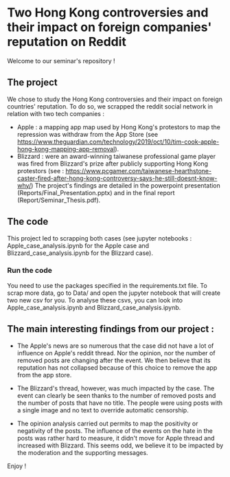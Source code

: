 # Two Hong Kong controversies and their impact on foreign companies' reputation on Reddit

Welcome to our seminar's repository ! 

## The project 
We chose to study the Hong Kong controversies and their impact on foreign countries' reputation. 
To do so, we scrapped the reddit social network in relation with two tech companies : 
* Apple : a mapping app map used by Hong Kong's protestors to map the repression was withdraw from the App Store (see https://www.theguardian.com/technology/2019/oct/10/tim-cook-apple-hong-kong-mapping-app-removal). 
* Blizzard : were an award-winning taiwanese professional game player was fired from Blizzard's prize after 
publicly supporting Hong Kong protestors (see : https://www.pcgamer.com/taiwanese-hearthstone-caster-fired-after-hong-kong-controversy-says-he-still-doesnt-know-why/)
The project's findings are detailed in the powerpoint presentation (Reports/Final_Presentation.pptx) and in the final report (Report/Seminar_Thesis.pdf). 

## The code 
This project led to scrapping both cases (see jupyter notebooks : Apple_case_analysis.ipynb for the Apple case and 
Blizzard_case_analysis.ipynb for the Blizzard case). 
### Run the code
You need to use the packages specified in the requirements.txt file. 
To scrap more data, go to Data/ and open the jupyter notebook that will create two new csv for you. 
To analyse these csvs, you can look into Apple_case_analysis.ipynb and Blizzard_case_analysis.ipynb. 

## The main interesting findings from our project : 
* The Apple's news are so numerous that the case did not have a lot of influence on Apple's reddit thread.
Nor the opinion, nor the number of removed posts are changing after the event. We then believe that its reputation
has not collapsed because of this choice to remove the app from the app store. 

* The Blizzard's thread, however, was much impacted by the case. The event can clearly be seen 
thanks to the number of removed posts and the number of posts that have no title. 
The people were using posts with a single image and no text to override automatic censorship. 

* The opinion analysis carried out permits to map the positivity or negativity of the posts. The influence of the events on the 
hate in the posts was rather hard to measure, it didn't move for Apple thread and increased with Blizzard. This seems odd, we believe it to be impacted by the moderation and the supporting messages. 

Enjoy ! 